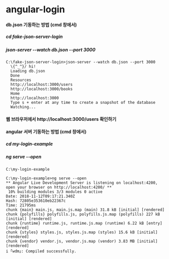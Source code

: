 # angular-login

#### db.json 기동하는 방법 (cmd 창에서)
##### cd fake-json-server-login
##### json-server --watch db.json --port 3000
```
C:\fake-json-server-login>json-server --watch db.json --port 3000
  \{^_^}/ hi!
  Loading db.json
  Done
  Resources
  http://localhost:3000/users
  http://localhost:3000/books
  Home
  http://localhost:3000
  Type s + enter at any time to create a snapshot of the database
  Watching...
```
#### 웹 브라우저에서 http://localhost:3000/users 확인하기 


#### angular 서버 기동하는 방법 (cmd 창에서)
##### cd my-login-example
##### ng serve --open
```
C:\my-login-example

C:\my-login-example>ng serve --open
** Angular Live Development Server is listening on localhost:4200, open your browser on http://localhost:4200/ **
 10% building modules 3/3 modules 0 active
Date: 2018-11-12T09:17:21.340Z
Hash: 72805e353610eb22367c
Time: 21795ms
chunk {main} main.js, main.js.map (main) 31.8 kB [initial] [rendered]
chunk {polyfills} polyfills.js, polyfills.js.map (polyfills) 227 kB [initial] [rendered]
chunk {runtime} runtime.js, runtime.js.map (runtime) 6.22 kB [entry] [rendered]
chunk {styles} styles.js, styles.js.map (styles) 15.6 kB [initial] [rendered]
chunk {vendor} vendor.js, vendor.js.map (vendor) 3.83 MB [initial] [rendered]
i ｢wdm｣: Compiled successfully.
```
